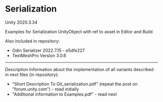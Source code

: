 # Serialization
Unity 2020.3.34

Examples for Serialization UnityObject with ref to asset in Editor and Build

Also included in repository:
- Odin Serializer 2022.7.15 - e5dfe227
- TextMeshPro Version 3.0.6

----------------------------------
Description
Information about the implementation of all variants described in next files (in repository):
- "Short Description To Git_serialization.pdf" (repeat the post on "forum.unity.com") - read initially
- "Additional information to Examples.pdf" - read next